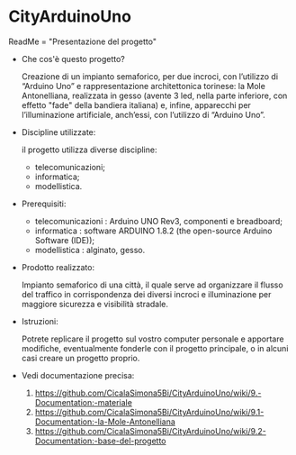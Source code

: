 # CityArduinoUno

ReadMe = "Presentazione del progetto"

 - Che cos'è questo progetto?
   
   Creazione di un impianto semaforico, per due incroci, con l’utilizzo di “Arduino Uno” e rappresentazione architettonica torinese: la      Mole Antonelliana, realizzata in gesso (avente 3 led, nella parte inferiore, con effetto "fade" della bandiera italiana) e, infine,        apparecchi per l’illuminazione artificiale, anch’essi, con l’utilizzo di “Arduino Uno”.
 
 - Discipline utilizzate:   
   
   il progetto utilizza diverse discipline:
   - telecomunicazioni;
   - informatica;
   - modellistica.
 
 
 - Prerequisiti:
   
   - telecomunicazioni : Arduino UNO Rev3, componenti e breadboard;
   - informatica : software ARDUINO 1.8.2 (the open-source Arduino Software (IDE));
   - modellistica : alginato, gesso.
   
  
 - Prodotto realizzato:
 
   Impianto semaforico di una città, il quale serve ad organizzare il flusso del traffico in corrispondenza dei diversi incroci e            illuminazione per maggiore sicurezza e visibilità stradale.
  
  
  - Istruzioni:
    
    Potrete replicare il progetto sul vostro computer personale e apportare modifiche, eventualmente fonderle con il progetto                 principale, o in alcuni casi creare un progetto proprio.
    
    
    
    
    
 
 
 
 - Vedi documentazione precisa:
    1. https://github.com/CicalaSimona5Bi/CityArduinoUno/wiki/9.-Documentation:-materiale
    2. https://github.com/CicalaSimona5Bi/CityArduinoUno/wiki/9.1-Documentation:-la-Mole-Antonelliana
    3. https://github.com/CicalaSimona5Bi/CityArduinoUno/wiki/9.2-Documentation:-base-del-progetto
   
   
   
